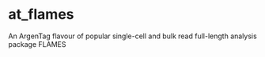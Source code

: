 # at_flames
An ArgenTag flavour of popular single-cell and bulk read full-length analysis package FLAMES
